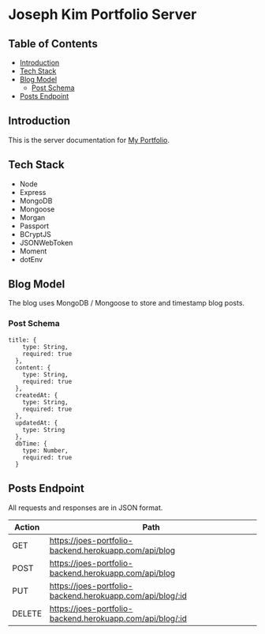 # Joseph Kim Portfolio Server

## Table of Contents
- [Introduction](#introduction)
- [Tech Stack](#tech-stack)
- [Blog Model](#blog-model)
  - [Post Schema](#-post-schema)
- [Posts Endpoint](#posts-endpoint)

## Introduction
This is the server documentation for [My Portfolio](https://josephkim.me).

## Tech Stack
* Node
* Express
* MongoDB
* Mongoose
* Morgan
* Passport
* BCryptJS
* JSONWebToken
* Moment
* dotEnv

## Blog Model
The blog uses MongoDB / Mongoose to store and timestamp blog posts.

### Post Schema
```
title: {
    type: String,
    required: true
  },
  content: {
    type: String,
    required: true
  },
  createdAt: {
    type: String,
    required: true
  },
  updatedAt: {
    type: String
  },
  dbTime: {
    type: Number,
    required: true
  }
```

## Posts Endpoint
All requests and responses are in JSON format.

Action | Path |
--- | --- |
GET | https://joes-portfolio-backend.herokuapp.com/api/blog |
POST | https://joes-portfolio-backend.herokuapp.com/api/blog |
PUT | https://joes-portfolio-backend.herokuapp.com/api/blog/:id |
DELETE | https://joes-portfolio-backend.herokuapp.com/api/blog/:id |